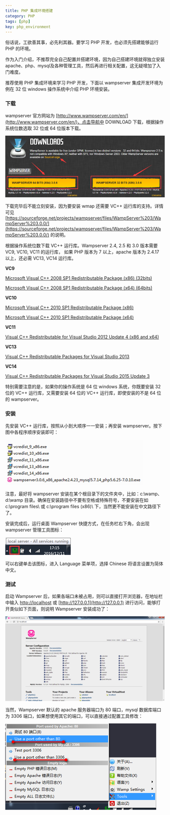 ```yaml
---
title: PHP 集成环境搭建
category: PHP
tags: [php]
key: php_environment
---
```


俗话说，工欲善其事，必先利其器。要学习 PHP 开发，也必须先搭建能够运行 PHP 的环境。

作为入门介绍，不推荐完全自己配置并搭建环境，因为自己搭建环境就得独立安装 apache、php、mysql及各种管理工具，然后再进行相关配置，这无疑增加了入门难度。

推荐使用 PHP 集成环境来学习 PHP 开发，下面以 wampserver 集成开发环境为例在 32 位 windows 操作系统中介绍 PHP 环境安装。

### 下载 ###

wampserver 官方网站为 [http://www.wampserver.com/en/](http://www.wampserver.com/en/)，点击导航中 DOWNLOAD 下载，根据操作系统位数选取 32 位或 64 位版本下载。

![下载](/assets/images/phpevmt/download.png)

下载完毕后不能立刻安装，因为要安装 wmap 还需要 VC++ 运行库的支持。详情可见 [https://sourceforge.net/projects/wampserver/files/WampServer%203/WampServer%203.0.0/](https://sourceforge.net/projects/wampserver/files/WampServer%203/WampServer%203.0.0/) 的说明。

根据操作系统位数下载 VC++ 运行库。Wampserver 2.4, 2.5 和 3.0 版本需要 VC9, VC10, VC11 的运行库， 如果 PHP 版本为 7 以上，apache 版本为 2.4.17 以上，还必需 VC13, VC14 运行库。

**VC9**

[Microsoft Visual C++ 2008 SP1 Redistributable Package (x86) (32bits)](http://www.microsoft.com/en-us/download/details.aspx?id=5582)

[Microsoft Visual C++ 2008 SP1 Redistributable Package (x64) (64bits)](http://www.microsoft.com/en-us/download/details.aspx?id=2092)

**VC10**

[Microsoft Visual C++ 2010 SP1 Redistributable Package (x86)](http://www.microsoft.com/en-us/download/details.aspx?id=8328)

[Microsoft Visual C++ 2010 SP1 Redistributable Package (x64)](http://www.microsoft.com/en-us/download/details.aspx?id=13523)

**VC11**

[Visual C++ Redistributable for Visual Studio 2012 Update 4 (x86 and x64)](http://www.microsoft.com/en-us/download/details.aspx?id=30679)

**VC13**

[Visual C++ Redistributable Packages for Visual Studio 2013](https://www.microsoft.com/en-us/download/details.aspx?id=40784)

**VC14**

[Visual C++ Redistributable Packages for Visual Studio 2015 Update 3](http://www.microsoft.com/en-us/download/details.aspx?id=53840)

特别需要注意的是，如果你的操作系统是 64 位 windows 系统，你既要安装 32 位的 VC++ 运行库，又需要安装 64 位的 VC++ 运行库，即使安装的不是 64 位的 wampserver。

### 安装 ###

先安装 VC++ 运行库，按照从小到大顺序一一安装；再安装 wampserver。按下图中各程序顺序安装即可：

![安装](/assets/images/phpevmt/install.png)

注意，最好将 wampserver 安装在某个根目录下的文件夹中，比如：c:\\wamp、d:\\wamp 目录。确保在安装路径中不要有空格或特殊符号，不要安装在如 c:\\program files\\ 或 c:\\program files (x86)\\ 下，当然更不能安装在中文路径下了。

安装完成后，运行桌面 Wampserver 快捷方式，在任务栏右下角，会出现 wampserver 管理工具图标：

![安装](/assets/images/phpevmt/server_icon.png)

可以右键单击该图标，进入 Language 菜单项，选择 Chinese 将语言设置为简体中文。

### 测试 ###

启动 Wampserver 后，如果各端口未被占用，则可以直接打开浏览器，在地址栏中输入 [http://localhost](http://localhost) 或 [http://127.0.0.1](http://127.0.0.1) 进行访问，能够打开类似如下页面，则说明 Wampserver 安装成功了：

![index.php](/assets/images/phpevmt/page.png)

当然，Wampserver 默认的 apache 服务器端口为 80 端口，mysql 数据库端口为 3306 端口，如果想使用其它的端口，可以直接通过配置工具修改：

![配置端口](/assets/images/phpevmt/config.png)